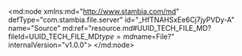 <?xml version="1.0" encoding="UTF-8"?>
<md:node xmlns:md="http://www.stambia.com/md" defType="com.stambia.file.server" id="_HfTNAHSxEe6Cj7jyPVDy-A" name="Source" md:ref="resource.md#UUID_TECH_FILE_MD?fileId=UUID_TECH_FILE_MD$type=md$name=File?" internalVersion="v1.0.0">
  <node defType="com.stambia.file.directory" id="_HhMDYHSxEe6Cj7jyPVDy-A" name="F_CLIENT">
    <attribute defType="com.stambia.file.directory.path" id="_dc5y4Ho6Ee6i1bEIfNaCgQ" value="C:\source"/>
    <node defType="com.stambia.file.file" id="_HhUmQHSxEe6Cj7jyPVDy-A" name="F_CLIENT">
      <attribute defType="com.stambia.file.file.type" id="_Hh51EHSxEe6Cj7jyPVDy-A" value="DELIMITED"/>
      <attribute defType="com.stambia.file.file.lineSeparator" id="_Hh7qQHSxEe6Cj7jyPVDy-A" value="0A"/>
      <attribute defType="com.stambia.file.file.fieldSeparator" id="_Hh7qQXSxEe6Cj7jyPVDy-A" value="7C"/>
      <attribute defType="com.stambia.file.file.decimalSeparator" id="_Hh8RUHSxEe6Cj7jyPVDy-A" value="2E"/>
      <attribute defType="com.stambia.file.file.lineToSkip" id="_Hh84YXSxEe6Cj7jyPVDy-A" value="0"/>
      <attribute defType="com.stambia.file.file.lastLineToSkip" id="_Hh9fcHSxEe6Cj7jyPVDy-A" value="0"/>
      <attribute defType="com.stambia.file.file.header" id="_Hh9fcXSxEe6Cj7jyPVDy-A" value="0"/>
      <attribute defType="com.stambia.file.file.physicalName" id="_V_GecHSxEe6Cj7jyPVDy-A" value="F_CLIENT_20231110.txt"/>
      <attribute defType="com.stambia.file.file.charsetName" id="_IuN18Ho9Ee6mjOH6QyZAxg" value="UTF-8"/>
      <node defType="com.stambia.file.record" id="_vFq6QXSxEe6Cj7jyPVDy-A" name="COMPTE">
        <node defType="com.stambia.file.filter" id="_rD1nEXSyEe6Cj7jyPVDy-A" name="CRITERE">
          <attribute defType="com.stambia.file.filter.value" id="_1escYHSyEe6Cj7jyPVDy-A" value="100"/>
          <attribute defType="com.stambia.file.filter.start" id="_BnYsgHSzEe6Cj7jyPVDy-A" value="1"/>
          <attribute defType="com.stambia.file.filter.length" id="_B7kz0HSzEe6Cj7jyPVDy-A" value="3"/>
          <attribute defType="com.stambia.file.filter.operator" id="_7kk7oHo7Ee6i1bEIfNaCgQ" value="Equals"/>
        </node>
        <node defType="com.stambia.file.field" id="_Gb_okHolEe62SbngGOCG7g" name="TYPE_LIGNE" position="1">
          <attribute defType="com.stambia.file.field.physicalName" id="_GcKnsHolEe62SbngGOCG7g" value="TYPE_LIGNE"/>
          <attribute defType="com.stambia.file.field.type" id="_GcKnsXolEe62SbngGOCG7g" value="String"/>
          <attribute defType="com.stambia.file.field.size" id="_GcKnsnolEe62SbngGOCG7g" value="3"/>
        </node>
        <node defType="com.stambia.file.field" id="_Gd_MoHolEe62SbngGOCG7g" name="ACTION" position="2">
          <attribute defType="com.stambia.file.field.physicalName" id="_GeEsMHolEe62SbngGOCG7g" value="ACTION"/>
          <attribute defType="com.stambia.file.field.type" id="_GeEsMXolEe62SbngGOCG7g" value="String"/>
          <attribute defType="com.stambia.file.field.size" id="_GeEsMnolEe62SbngGOCG7g" value="1"/>
        </node>
        <node defType="com.stambia.file.field" id="_Hq8vAHolEe62SbngGOCG7g" name="CLE_COMPTE" position="3">
          <attribute defType="com.stambia.file.field.physicalName" id="_Hq-kMHolEe62SbngGOCG7g" value="CLE_COMPTE"/>
          <attribute defType="com.stambia.file.field.type" id="_Hq-kMXolEe62SbngGOCG7g" value="String"/>
          <attribute defType="com.stambia.file.field.size" id="_Hq-kMnolEe62SbngGOCG7g" value="45"/>
        </node>
        <node defType="com.stambia.file.field" id="_Hsx7AHolEe62SbngGOCG7g" name="STATUS" position="4">
          <attribute defType="com.stambia.file.field.physicalName" id="_Hs4osHolEe62SbngGOCG7g" value="STATUS"/>
          <attribute defType="com.stambia.file.field.type" id="_Hs5PwHolEe62SbngGOCG7g" value="String"/>
          <attribute defType="com.stambia.file.field.size" id="_Hs5PwXolEe62SbngGOCG7g" value="5"/>
        </node>
        <node defType="com.stambia.file.field" id="_H5VJQHolEe62SbngGOCG7g" name="TYPE" position="5">
          <attribute defType="com.stambia.file.field.physicalName" id="_H5eTMHolEe62SbngGOCG7g" value="TYPE"/>
          <attribute defType="com.stambia.file.field.type" id="_H5eTMXolEe62SbngGOCG7g" value="String"/>
          <attribute defType="com.stambia.file.field.size" id="_H5e6QHolEe62SbngGOCG7g" value="5"/>
        </node>
        <node defType="com.stambia.file.field" id="_UOZBcHolEe62SbngGOCG7g" name="CABINET_RATTACHEMENT" position="6">
          <attribute defType="com.stambia.file.field.physicalName" id="_UOcEwHolEe62SbngGOCG7g" value="CABINET_RATTACHEMENT"/>
          <attribute defType="com.stambia.file.field.type" id="_UOcEwXolEe62SbngGOCG7g" value="String"/>
          <attribute defType="com.stambia.file.field.size" id="_UOcEwnolEe62SbngGOCG7g" value="9"/>
        </node>
        <node defType="com.stambia.file.propertyField" id="_83QLEoq7Ee6UQ4O0GYlsJg" name="file_name">
          <attribute defType="com.stambia.file.propertyField.property" id="_83QLE4q7Ee6UQ4O0GYlsJg" value="file_name"/>
        </node>
      </node>
      <node defType="com.stambia.file.record" id="_-mDe8XSxEe6Cj7jyPVDy-A" name="CLIENT">
        <node defType="com.stambia.file.filter" id="_nbXrkXSyEe6Cj7jyPVDy-A" name="CRITERE">
          <attribute defType="com.stambia.file.filter.value" id="_yax_cHSyEe6Cj7jyPVDy-A" value="200"/>
          <attribute defType="com.stambia.file.filter.start" id="_A-s74HSzEe6Cj7jyPVDy-A" value="1"/>
          <attribute defType="com.stambia.file.filter.length" id="_BU5OUHSzEe6Cj7jyPVDy-A" value="3"/>
          <attribute defType="com.stambia.file.filter.operator" id="_6Iv20Ho7Ee6i1bEIfNaCgQ" value="Equals"/>
        </node>
        <node defType="com.stambia.file.field" id="_4NY_YHolEe62SbngGOCG7g" name="TYPE_LIGNE" position="1">
          <attribute defType="com.stambia.file.field.physicalName" id="_4NY_YXolEe62SbngGOCG7g" value="TYPE_LIGNE"/>
          <attribute defType="com.stambia.file.field.type" id="_4NY_YnolEe62SbngGOCG7g" value="String"/>
          <attribute defType="com.stambia.file.field.size" id="_4NY_Y3olEe62SbngGOCG7g" value="3"/>
        </node>
        <node defType="com.stambia.file.field" id="_4O-60HolEe62SbngGOCG7g" name="ACTION" position="2">
          <attribute defType="com.stambia.file.field.physicalName" id="_4O_h4HolEe62SbngGOCG7g" value="ACTION"/>
          <attribute defType="com.stambia.file.field.type" id="_4O_h4XolEe62SbngGOCG7g" value="String"/>
          <attribute defType="com.stambia.file.field.size" id="_4O_h4nolEe62SbngGOCG7g" value="1"/>
        </node>
        <node defType="com.stambia.file.field" id="_4cGw0HolEe62SbngGOCG7g" name="CLE_CLIENT" position="3">
          <attribute defType="com.stambia.file.field.physicalName" id="_4cHX4HolEe62SbngGOCG7g" value="CLE_CLIENT"/>
          <attribute defType="com.stambia.file.field.type" id="_4cHX4XolEe62SbngGOCG7g" value="String"/>
          <attribute defType="com.stambia.file.field.size" id="_4cHX4nolEe62SbngGOCG7g" value="45"/>
        </node>
        <node defType="com.stambia.file.field" id="_4hmU0HolEe62SbngGOCG7g" name="CLE_COMPTE" position="4">
          <attribute defType="com.stambia.file.field.physicalName" id="_4hm74HolEe62SbngGOCG7g" value="CLE_COMPTE"/>
          <attribute defType="com.stambia.file.field.type" id="_4hm74XolEe62SbngGOCG7g" value="String"/>
          <attribute defType="com.stambia.file.field.size" id="_4hm74nolEe62SbngGOCG7g" value="45"/>
        </node>
        <node defType="com.stambia.file.field" id="_4mZ8UHolEe62SbngGOCG7g" name="STATUS" position="5">
          <attribute defType="com.stambia.file.field.physicalName" id="_4majYHolEe62SbngGOCG7g" value="STATUS"/>
          <attribute defType="com.stambia.file.field.type" id="_4mbKcHolEe62SbngGOCG7g" value="String"/>
          <attribute defType="com.stambia.file.field.size" id="_4mbKcXolEe62SbngGOCG7g" value="5"/>
        </node>
        <node defType="com.stambia.file.field" id="_4rl-UHolEe62SbngGOCG7g" name="TYPE" position="6">
          <attribute defType="com.stambia.file.field.physicalName" id="_4rmlYHolEe62SbngGOCG7g" value="TYPE"/>
          <attribute defType="com.stambia.file.field.type" id="_4rmlYXolEe62SbngGOCG7g" value="String"/>
          <attribute defType="com.stambia.file.field.size" id="_4rmlYnolEe62SbngGOCG7g" value="5"/>
        </node>
        <node defType="com.stambia.file.field" id="_4xd80HolEe62SbngGOCG7g" name="CIVILITE" position="7">
          <attribute defType="com.stambia.file.field.physicalName" id="_4xej4HolEe62SbngGOCG7g" value="CIVILITE"/>
          <attribute defType="com.stambia.file.field.type" id="_4xej4XolEe62SbngGOCG7g" value="String"/>
          <attribute defType="com.stambia.file.field.size" id="_4xej4nolEe62SbngGOCG7g" value="5"/>
        </node>
        <node defType="com.stambia.file.field" id="_43V7UHolEe62SbngGOCG7g" name="PRENOM" position="8">
          <attribute defType="com.stambia.file.field.physicalName" id="_43WiYHolEe62SbngGOCG7g" value="PRENOM"/>
          <attribute defType="com.stambia.file.field.type" id="_43WiYXolEe62SbngGOCG7g" value="String"/>
          <attribute defType="com.stambia.file.field.size" id="_43WiYnolEe62SbngGOCG7g" value="255"/>
        </node>
        <node defType="com.stambia.file.field" id="_48_QUHolEe62SbngGOCG7g" name="NOM" position="9">
          <attribute defType="com.stambia.file.field.physicalName" id="_48_3YHolEe62SbngGOCG7g" value="NOM"/>
          <attribute defType="com.stambia.file.field.type" id="_48_3YXolEe62SbngGOCG7g" value="String"/>
          <attribute defType="com.stambia.file.field.size" id="_48_3YnolEe62SbngGOCG7g" value="255"/>
        </node>
        <node defType="com.stambia.file.field" id="_5Fwx0HolEe62SbngGOCG7g" name="DATE_ANNIVERSAIRE" position="10">
          <attribute defType="com.stambia.file.field.physicalName" id="_5Fx_8HolEe62SbngGOCG7g" value="DATE_ANNIVERSAIRE"/>
          <attribute defType="com.stambia.file.field.type" id="_5Fx_8XolEe62SbngGOCG7g" value="String"/>
          <attribute defType="com.stambia.file.field.size" id="_5Fx_8nolEe62SbngGOCG7g" value="10"/>
        </node>
        <node defType="com.stambia.file.field" id="_5LGk0HolEe62SbngGOCG7g" name="SEXE" position="11">
          <attribute defType="com.stambia.file.field.physicalName" id="_5LHL4HolEe62SbngGOCG7g" value="SEXE"/>
          <attribute defType="com.stambia.file.field.type" id="_5LHL4XolEe62SbngGOCG7g" value="String"/>
          <attribute defType="com.stambia.file.field.size" id="_5LHL4nolEe62SbngGOCG7g" value="5"/>
        </node>
        <node defType="com.stambia.file.field" id="_5PTIUHolEe62SbngGOCG7g" name="MUTUELLE" position="12">
          <attribute defType="com.stambia.file.field.physicalName" id="_5PTvYHolEe62SbngGOCG7g" value="MUTUELLE"/>
          <attribute defType="com.stambia.file.field.type" id="_5PTvYXolEe62SbngGOCG7g" value="String"/>
          <attribute defType="com.stambia.file.field.size" id="_5PTvYnolEe62SbngGOCG7g" value="5"/>
        </node>
        <node defType="com.stambia.file.propertyField" id="_8wjGIoq7Ee6UQ4O0GYlsJg" name="file_name">
          <attribute defType="com.stambia.file.propertyField.property" id="_8wjGI4q7Ee6UQ4O0GYlsJg" value="file_name"/>
        </node>
      </node>
      <node defType="com.stambia.file.record" id="_AIErUXSyEe6Cj7jyPVDy-A" name="EMAIL">
        <node defType="com.stambia.file.filter" id="_roE8kXSyEe6Cj7jyPVDy-A" name="CRITERE">
          <attribute defType="com.stambia.file.filter.value" id="_2luV4HSyEe6Cj7jyPVDy-A" value="203"/>
          <attribute defType="com.stambia.file.filter.start" id="_CQjlUHSzEe6Cj7jyPVDy-A" value="1"/>
          <attribute defType="com.stambia.file.filter.length" id="_CecQUHSzEe6Cj7jyPVDy-A" value="3"/>
          <attribute defType="com.stambia.file.filter.operator" id="_84lhMHo7Ee6i1bEIfNaCgQ" value="Equals"/>
        </node>
        <node defType="com.stambia.file.field" id="_V0dK4HomEe62SbngGOCG7g" name="TYPE_LIGNE" position="1">
          <attribute defType="com.stambia.file.field.physicalName" id="_V0dx8HomEe62SbngGOCG7g" value="TYPE_LIGNE"/>
          <attribute defType="com.stambia.file.field.type" id="_V0dx8XomEe62SbngGOCG7g" value="String"/>
          <attribute defType="com.stambia.file.field.size" id="_V0dx8nomEe62SbngGOCG7g" value="3"/>
        </node>
        <node defType="com.stambia.file.field" id="_V1-N0HomEe62SbngGOCG7g" name="ACTION" position="2">
          <attribute defType="com.stambia.file.field.physicalName" id="_V1_b8HomEe62SbngGOCG7g" value="ACTION"/>
          <attribute defType="com.stambia.file.field.type" id="_V1_b8XomEe62SbngGOCG7g" value="String"/>
          <attribute defType="com.stambia.file.field.size" id="_V1_b8nomEe62SbngGOCG7g" value="1"/>
        </node>
        <node defType="com.stambia.file.field" id="_V5teUHomEe62SbngGOCG7g" name="CLE_CLIENT" position="3">
          <attribute defType="com.stambia.file.field.physicalName" id="_V5uFYHomEe62SbngGOCG7g" value="CLE_CLIENT"/>
          <attribute defType="com.stambia.file.field.type" id="_V5uFYXomEe62SbngGOCG7g" value="String"/>
          <attribute defType="com.stambia.file.field.size" id="_V5uFYnomEe62SbngGOCG7g" value="45"/>
        </node>
        <node defType="com.stambia.file.field" id="_V7Un4HomEe62SbngGOCG7g" name="EMAIL_LIB" position="4">
          <attribute defType="com.stambia.file.field.physicalName" id="_V7Un4XomEe62SbngGOCG7g" value="EMAIL"/>
          <attribute defType="com.stambia.file.field.type" id="_V7Un4nomEe62SbngGOCG7g" value="String"/>
          <attribute defType="com.stambia.file.field.size" id="_V7Un43omEe62SbngGOCG7g" value="255"/>
        </node>
        <node defType="com.stambia.file.field" id="_WBCOUHomEe62SbngGOCG7g" name="STATUS" position="5">
          <attribute defType="com.stambia.file.field.physicalName" id="_WBC1YHomEe62SbngGOCG7g" value="STATUS"/>
          <attribute defType="com.stambia.file.field.type" id="_WBC1YXomEe62SbngGOCG7g" value="String"/>
          <attribute defType="com.stambia.file.field.size" id="_WBC1YnomEe62SbngGOCG7g" value="5"/>
        </node>
        <node defType="com.stambia.file.propertyField" id="_885gEoq7Ee6UQ4O0GYlsJg" name="file_name">
          <attribute defType="com.stambia.file.propertyField.property" id="_885gE4q7Ee6UQ4O0GYlsJg" value="file_name"/>
        </node>
      </node>
      <node defType="com.stambia.file.record" id="_AsBF4XSyEe6Cj7jyPVDy-A" name="ADRESSE">
        <node defType="com.stambia.file.filter" id="_v8rawnSxEe6Cj7jyPVDy-A" name="CRITERE">
          <attribute defType="com.stambia.file.filter.value" id="_xdROUHSyEe6Cj7jyPVDy-A" value="204"/>
          <attribute defType="com.stambia.file.filter.start" id="_AbGfkHSzEe6Cj7jyPVDy-A" value="1"/>
          <attribute defType="com.stambia.file.filter.length" id="_Awp40HSzEe6Cj7jyPVDy-A" value="3"/>
          <attribute defType="com.stambia.file.filter.operator" id="_5Ow60Ho7Ee6i1bEIfNaCgQ" value="Equals"/>
        </node>
        <node defType="com.stambia.file.field" id="_jgigYHomEe62SbngGOCG7g" name="TYPE_LIGNE" position="1">
          <attribute defType="com.stambia.file.field.physicalName" id="_jgjHcHomEe62SbngGOCG7g" value="TYPE_LIGNE"/>
          <attribute defType="com.stambia.file.field.type" id="_jgjHcXomEe62SbngGOCG7g" value="String"/>
          <attribute defType="com.stambia.file.field.size" id="_jgjHcnomEe62SbngGOCG7g" value="3"/>
        </node>
        <node defType="com.stambia.file.field" id="_jkz8YHomEe62SbngGOCG7g" name="ACTION" position="2">
          <attribute defType="com.stambia.file.field.physicalName" id="_jk0jcHomEe62SbngGOCG7g" value="ACTION"/>
          <attribute defType="com.stambia.file.field.type" id="_jk0jcXomEe62SbngGOCG7g" value="String"/>
          <attribute defType="com.stambia.file.field.size" id="_jk0jcnomEe62SbngGOCG7g" value="1"/>
        </node>
        <node defType="com.stambia.file.field" id="_jscOYHomEe62SbngGOCG7g" name="CLE_CLIENT" position="3">
          <attribute defType="com.stambia.file.field.physicalName" id="_jsc1cHomEe62SbngGOCG7g" value="CLE_CLIENT"/>
          <attribute defType="com.stambia.file.field.type" id="_jsc1cXomEe62SbngGOCG7g" value="String"/>
          <attribute defType="com.stambia.file.field.size" id="_jsc1cnomEe62SbngGOCG7g" value="45"/>
        </node>
        <node defType="com.stambia.file.field" id="_jyi2YHomEe62SbngGOCG7g" name="STATUS" position="4">
          <attribute defType="com.stambia.file.field.physicalName" id="_jyjdcHomEe62SbngGOCG7g" value="STATUS"/>
          <attribute defType="com.stambia.file.field.type" id="_jyjdcXomEe62SbngGOCG7g" value="String"/>
          <attribute defType="com.stambia.file.field.size" id="_jyjdcnomEe62SbngGOCG7g" value="5"/>
        </node>
        <node defType="com.stambia.file.field" id="_j49AYHomEe62SbngGOCG7g" name="LIGNE_1" position="5">
          <attribute defType="com.stambia.file.field.physicalName" id="_j49ncHomEe62SbngGOCG7g" value="LIGNE_1"/>
          <attribute defType="com.stambia.file.field.type" id="_j49ncXomEe62SbngGOCG7g" value="String"/>
          <attribute defType="com.stambia.file.field.size" id="_j49ncnomEe62SbngGOCG7g" value="255"/>
        </node>
        <node defType="com.stambia.file.field" id="_j_-OYHomEe62SbngGOCG7g" name="LIGNE_2" position="6">
          <attribute defType="com.stambia.file.field.physicalName" id="_j_-1cHomEe62SbngGOCG7g" value="LIGNE_2"/>
          <attribute defType="com.stambia.file.field.type" id="_j_-1cXomEe62SbngGOCG7g" value="String"/>
          <attribute defType="com.stambia.file.field.size" id="_j_-1cnomEe62SbngGOCG7g" value="255"/>
        </node>
        <node defType="com.stambia.file.field" id="_kGwy4HomEe62SbngGOCG7g" name="LIGNE_3" position="7">
          <attribute defType="com.stambia.file.field.physicalName" id="_kGxZ8HomEe62SbngGOCG7g" value="LIGNE_3"/>
          <attribute defType="com.stambia.file.field.type" id="_kGxZ8XomEe62SbngGOCG7g" value="String"/>
          <attribute defType="com.stambia.file.field.size" id="_kGxZ8nomEe62SbngGOCG7g" value="255"/>
        </node>
        <node defType="com.stambia.file.field" id="_kOUMYHomEe62SbngGOCG7g" name="LIGNE_4" position="8">
          <attribute defType="com.stambia.file.field.physicalName" id="_kOUzcHomEe62SbngGOCG7g" value="LIGNE_4"/>
          <attribute defType="com.stambia.file.field.type" id="_kOUzcXomEe62SbngGOCG7g" value="String"/>
          <attribute defType="com.stambia.file.field.size" id="_kOUzcnomEe62SbngGOCG7g" value="255"/>
        </node>
        <node defType="com.stambia.file.field" id="_kV3l4HomEe62SbngGOCG7g" name="LIGNE_5" position="9">
          <attribute defType="com.stambia.file.field.physicalName" id="_kV4M8HomEe62SbngGOCG7g" value="LIGNE_5"/>
          <attribute defType="com.stambia.file.field.type" id="_kV4M8XomEe62SbngGOCG7g" value="String"/>
          <attribute defType="com.stambia.file.field.size" id="_kV4M8nomEe62SbngGOCG7g" value="255"/>
        </node>
        <node defType="com.stambia.file.field" id="_kcDGYHomEe62SbngGOCG7g" name="VILLE" position="10">
          <attribute defType="com.stambia.file.field.physicalName" id="_kcDtcHomEe62SbngGOCG7g" value="VILLE"/>
          <attribute defType="com.stambia.file.field.type" id="_kcDtcXomEe62SbngGOCG7g" value="String"/>
          <attribute defType="com.stambia.file.field.size" id="_kcDtcnomEe62SbngGOCG7g" value="50"/>
        </node>
        <node defType="com.stambia.file.field" id="_kiE14HomEe62SbngGOCG7g" name="CODE_POSTAL" position="11">
          <attribute defType="com.stambia.file.field.physicalName" id="_kiFc8HomEe62SbngGOCG7g" value="CODE_POSTAL"/>
          <attribute defType="com.stambia.file.field.type" id="_kiGEAHomEe62SbngGOCG7g" value="String"/>
          <attribute defType="com.stambia.file.field.size" id="_kiGEAXomEe62SbngGOCG7g" value="10"/>
        </node>
        <node defType="com.stambia.file.field" id="_koyh4HomEe62SbngGOCG7g" name="PAYS" position="12">
          <attribute defType="com.stambia.file.field.physicalName" id="_kozI8HomEe62SbngGOCG7g" value="PAYS"/>
          <attribute defType="com.stambia.file.field.type" id="_kozI8XomEe62SbngGOCG7g" value="String"/>
          <attribute defType="com.stambia.file.field.size" id="_kozI8nomEe62SbngGOCG7g" value="5"/>
        </node>
        <node defType="com.stambia.file.field" id="_kugvYHomEe62SbngGOCG7g" name="QUALITE" position="13">
          <attribute defType="com.stambia.file.field.physicalName" id="_kuhWcHomEe62SbngGOCG7g" value="QUALITE"/>
          <attribute defType="com.stambia.file.field.type" id="_kuhWcXomEe62SbngGOCG7g" value="String"/>
          <attribute defType="com.stambia.file.field.size" id="_kuhWcnomEe62SbngGOCG7g" value="5"/>
        </node>
        <node defType="com.stambia.file.propertyField" id="_8o6NEIq7Ee6UQ4O0GYlsJg" name="file_name">
          <attribute defType="com.stambia.file.propertyField.property" id="_8o6NEYq7Ee6UQ4O0GYlsJg" value="file_name"/>
        </node>
      </node>
      <node defType="com.stambia.file.record" id="_BJj9gXSyEe6Cj7jyPVDy-A" name="TEL">
        <node defType="com.stambia.file.filter" id="_r-gfkXSyEe6Cj7jyPVDy-A" name="CRITERE">
          <attribute defType="com.stambia.file.filter.value" id="_3jSKUHSyEe6Cj7jyPVDy-A" value="205"/>
          <attribute defType="com.stambia.file.filter.start" id="_CstV0HSzEe6Cj7jyPVDy-A" value="1"/>
          <attribute defType="com.stambia.file.filter.length" id="_C-ykUHSzEe6Cj7jyPVDy-A" value="3"/>
          <attribute defType="com.stambia.file.filter.operator" id="_9vzdEHo7Ee6i1bEIfNaCgQ" value="Equals"/>
        </node>
        <node defType="com.stambia.file.field" id="_6lvhYHomEe62SbngGOCG7g" name="TYPE_LIGNE" position="1">
          <attribute defType="com.stambia.file.field.physicalName" id="_6lwIcHomEe62SbngGOCG7g" value="TYPE_LIGNE"/>
          <attribute defType="com.stambia.file.field.type" id="_6lwIcXomEe62SbngGOCG7g" value="String"/>
          <attribute defType="com.stambia.file.field.size" id="_6lwIcnomEe62SbngGOCG7g" value="3"/>
        </node>
        <node defType="com.stambia.file.field" id="_6wbHYHomEe62SbngGOCG7g" name="ACTION" position="2">
          <attribute defType="com.stambia.file.field.physicalName" id="_6wbucHomEe62SbngGOCG7g" value="ACTION"/>
          <attribute defType="com.stambia.file.field.type" id="_6wbucXomEe62SbngGOCG7g" value="String"/>
          <attribute defType="com.stambia.file.field.size" id="_6wbucnomEe62SbngGOCG7g" value="1"/>
        </node>
        <node defType="com.stambia.file.field" id="_62ONYHomEe62SbngGOCG7g" name="CLE_CLIENT" position="3">
          <attribute defType="com.stambia.file.field.physicalName" id="_62O0cHomEe62SbngGOCG7g" value="CLE_CLIENT"/>
          <attribute defType="com.stambia.file.field.type" id="_62O0cXomEe62SbngGOCG7g" value="String"/>
          <attribute defType="com.stambia.file.field.size" id="_62O0cnomEe62SbngGOCG7g" value="45"/>
        </node>
        <node defType="com.stambia.file.field" id="_7aibYHomEe62SbngGOCG7g" name="PHONE" position="4">
          <attribute defType="com.stambia.file.field.physicalName" id="_7ajCcHomEe62SbngGOCG7g" value="PHONE"/>
          <attribute defType="com.stambia.file.field.type" id="_7ajCcXomEe62SbngGOCG7g" value="String"/>
          <attribute defType="com.stambia.file.field.size" id="_7ajCcnomEe62SbngGOCG7g" value="45"/>
        </node>
        <node defType="com.stambia.file.field" id="_7hQHYHomEe62SbngGOCG7g" name="STATUS" position="5">
          <attribute defType="com.stambia.file.field.physicalName" id="_7hQucHomEe62SbngGOCG7g" value="STATUS"/>
          <attribute defType="com.stambia.file.field.type" id="_7hQucXomEe62SbngGOCG7g" value="String"/>
          <attribute defType="com.stambia.file.field.size" id="_7hQucnomEe62SbngGOCG7g" value="5"/>
        </node>
        <node defType="com.stambia.file.field" id="_7oCr4HomEe62SbngGOCG7g" name="FAVORI" position="6">
          <attribute defType="com.stambia.file.field.physicalName" id="_7oDS8HomEe62SbngGOCG7g" value="FAVORI"/>
          <attribute defType="com.stambia.file.field.type" id="_7oDS8XomEe62SbngGOCG7g" value="String"/>
          <attribute defType="com.stambia.file.field.size" id="_7oDS8nomEe62SbngGOCG7g" value="5"/>
        </node>
        <node defType="com.stambia.file.field" id="_7roycHomEe62SbngGOCG7g" name="TYPE" position="7">
          <attribute defType="com.stambia.file.field.physicalName" id="_7rpZgHomEe62SbngGOCG7g" value="TYPE"/>
          <attribute defType="com.stambia.file.field.type" id="_7rpZgXomEe62SbngGOCG7g" value="String"/>
          <attribute defType="com.stambia.file.field.size" id="_7rpZgnomEe62SbngGOCG7g" value="5"/>
        </node>
        <node defType="com.stambia.file.propertyField" id="_9PCY8oq7Ee6UQ4O0GYlsJg" name="file_name">
          <attribute defType="com.stambia.file.propertyField.property" id="_9PCY84q7Ee6UQ4O0GYlsJg" value="file_name"/>
        </node>
      </node>
      <node defType="com.stambia.file.record" id="_SbAtIX-oEe6IE6AcCtnNjw" name="ENTETE">
        <node defType="com.stambia.file.field" id="_2bUSoH-oEe6IE6AcCtnNjw" name="TYPE_LIGNE" position="1">
          <attribute defType="com.stambia.file.field.physicalName" id="_2bU5sH-oEe6IE6AcCtnNjw" value="TYPE_LIGNE"/>
          <attribute defType="com.stambia.file.field.type" id="_2bU5sX-oEe6IE6AcCtnNjw" value="String"/>
          <attribute defType="com.stambia.file.field.size" id="_2bU5sn-oEe6IE6AcCtnNjw" value="3"/>
          <attribute defType="com.stambia.file.field.physicalSize" id="_K34LgH-rEe6IE6AcCtnNjw" value="3"/>
        </node>
        <node defType="com.stambia.file.field" id="_2c61IH-oEe6IE6AcCtnNjw" name="TYPE_FICHIER" position="2">
          <attribute defType="com.stambia.file.field.physicalName" id="_2c8DQH-oEe6IE6AcCtnNjw" value="TYPE_FICHIER"/>
          <attribute defType="com.stambia.file.field.type" id="_2c8DQX-oEe6IE6AcCtnNjw" value="String"/>
          <attribute defType="com.stambia.file.field.size" id="_2c8DQn-oEe6IE6AcCtnNjw" value="20"/>
          <attribute defType="com.stambia.file.field.physicalSize" id="_LDeXgH-rEe6IE6AcCtnNjw" value="20"/>
        </node>
        <node defType="com.stambia.file.field" id="_2eSuIH-oEe6IE6AcCtnNjw" name="VERSION" position="3">
          <attribute defType="com.stambia.file.field.physicalName" id="_2eTVMH-oEe6IE6AcCtnNjw" value="VERSION"/>
          <attribute defType="com.stambia.file.field.type" id="_2eTVMX-oEe6IE6AcCtnNjw" value="String"/>
          <attribute defType="com.stambia.file.field.size" id="_2eTVMn-oEe6IE6AcCtnNjw" value="2"/>
          <attribute defType="com.stambia.file.field.physicalSize" id="_LRdJIH-rEe6IE6AcCtnNjw" value="2"/>
        </node>
        <node defType="com.stambia.file.field" id="_2fvfoH-oEe6IE6AcCtnNjw" name="DATE" position="4">
          <attribute defType="com.stambia.file.field.physicalName" id="_2fwGsH-oEe6IE6AcCtnNjw" value="DATE"/>
          <attribute defType="com.stambia.file.field.type" id="_2fwGsX-oEe6IE6AcCtnNjw" value="String"/>
          <attribute defType="com.stambia.file.field.size" id="_2fwGsn-oEe6IE6AcCtnNjw" value="30"/>
          <attribute defType="com.stambia.file.field.physicalSize" id="_LarWkH-rEe6IE6AcCtnNjw" value="30"/>
        </node>
        <node defType="com.stambia.file.field" id="_2iVgoH-oEe6IE6AcCtnNjw" name="SOURCE" position="5">
          <attribute defType="com.stambia.file.field.physicalName" id="_2iWHsH-oEe6IE6AcCtnNjw" value="SOURCE"/>
          <attribute defType="com.stambia.file.field.type" id="_2iWHsX-oEe6IE6AcCtnNjw" value="String"/>
          <attribute defType="com.stambia.file.field.size" id="_2iWHsn-oEe6IE6AcCtnNjw" value="30"/>
          <attribute defType="com.stambia.file.field.physicalSize" id="_Lk3NUH-rEe6IE6AcCtnNjw" value="30"/>
        </node>
        <node defType="com.stambia.file.field" id="_2jtZoH-oEe6IE6AcCtnNjw" name="SEQUENCE" position="6">
          <attribute defType="com.stambia.file.field.physicalName" id="_2jtZoX-oEe6IE6AcCtnNjw" value="SEQUENCE"/>
          <attribute defType="com.stambia.file.field.type" id="_2jtZon-oEe6IE6AcCtnNjw" value="String"/>
          <attribute defType="com.stambia.file.field.size" id="_2jtZo3-oEe6IE6AcCtnNjw" value="8"/>
          <attribute defType="com.stambia.file.field.physicalSize" id="_L97NkH-rEe6IE6AcCtnNjw" value="8"/>
        </node>
        <node defType="com.stambia.file.filter" id="_ev7l9X-pEe6IE6AcCtnNjw" name="CRITERE">
          <attribute defType="com.stambia.file.filter.value" id="_ev7l9n-pEe6IE6AcCtnNjw" value="000"/>
          <attribute defType="com.stambia.file.filter.start" id="_ev7l93-pEe6IE6AcCtnNjw" value="1"/>
          <attribute defType="com.stambia.file.filter.length" id="_ev7l-H-pEe6IE6AcCtnNjw" value="3"/>
          <attribute defType="com.stambia.file.filter.operator" id="_ev7l-X-pEe6IE6AcCtnNjw" value="Equals"/>
        </node>
        <node defType="com.stambia.file.propertyField" id="_9CZEEIq7Ee6UQ4O0GYlsJg" name="file_name">
          <attribute defType="com.stambia.file.propertyField.property" id="_9CZEEYq7Ee6UQ4O0GYlsJg" value="file_name"/>
        </node>
      </node>
      <node defType="com.stambia.file.record" id="_UB058X-oEe6IE6AcCtnNjw" name="PIED">
        <node defType="com.stambia.file.field" id="_irDXsH-pEe6IE6AcCtnNjw" name="TYPE_LIGNE" position="1">
          <attribute defType="com.stambia.file.field.physicalName" id="_irD-wH-pEe6IE6AcCtnNjw" value="TYPE_LIGNE"/>
          <attribute defType="com.stambia.file.field.type" id="_irD-wX-pEe6IE6AcCtnNjw" value="String"/>
          <attribute defType="com.stambia.file.field.size" id="_irD-wn-pEe6IE6AcCtnNjw" value="3"/>
        </node>
        <node defType="com.stambia.file.field" id="_isapoH-pEe6IE6AcCtnNjw" name="NB_LIGNE" position="2">
          <attribute defType="com.stambia.file.field.physicalName" id="_isbQsH-pEe6IE6AcCtnNjw" value="NB_LIGNE"/>
          <attribute defType="com.stambia.file.field.type" id="_isbQsX-pEe6IE6AcCtnNjw" value="String"/>
          <attribute defType="com.stambia.file.field.size" id="_isbQsn-pEe6IE6AcCtnNjw" value="10"/>
        </node>
        <node defType="com.stambia.file.propertyField" id="_9H4oEoq7Ee6UQ4O0GYlsJg" name="file_name">
          <attribute defType="com.stambia.file.propertyField.property" id="_9H4oE4q7Ee6UQ4O0GYlsJg" value="file_name"/>
        </node>
      </node>
    </node>
    <node defType="com.stambia.file.file" id="_smFd8IqgEe6wS8JTT7vucg" name="F_CLIENT_CHECK">
      <attribute defType="com.stambia.file.file.type" id="_smFd8YqgEe6wS8JTT7vucg" value="DELIMITED"/>
      <attribute defType="com.stambia.file.file.lineSeparator" id="_smFd84qgEe6wS8JTT7vucg" value="0D0A"/>
      <attribute defType="com.stambia.file.file.fieldSeparator" id="_smFd9IqgEe6wS8JTT7vucg" value="7C"/>
      <attribute defType="com.stambia.file.file.decimalSeparator" id="_smFd9oqgEe6wS8JTT7vucg" value="2E"/>
      <attribute defType="com.stambia.file.file.lineToSkip" id="_smFd-IqgEe6wS8JTT7vucg" value="0"/>
      <attribute defType="com.stambia.file.file.lastLineToSkip" id="_smFd-YqgEe6wS8JTT7vucg" value="0"/>
      <attribute defType="com.stambia.file.file.header" id="_smFd-oqgEe6wS8JTT7vucg" value="0"/>
      <attribute defType="com.stambia.file.file.physicalName" id="_smFd-4qgEe6wS8JTT7vucg" value="F_CLIENT_20231110.txt"/>
      <node defType="com.stambia.file.field" id="_smFd_IqgEe6wS8JTT7vucg" name="F6" position="6">
        <attribute defType="com.stambia.file.field.size" id="_smFd_YqgEe6wS8JTT7vucg" value="64"/>
        <attribute defType="com.stambia.file.field.type" id="_smFd_oqgEe6wS8JTT7vucg" value="String"/>
        <attribute defType="com.stambia.file.field.physicalName" id="_smFd_4qgEe6wS8JTT7vucg" value="F6"/>
      </node>
      <node defType="com.stambia.file.field" id="_smFeAIqgEe6wS8JTT7vucg" name="F2" position="2">
        <attribute defType="com.stambia.file.field.size" id="_smFeAYqgEe6wS8JTT7vucg" value="56"/>
        <attribute defType="com.stambia.file.field.type" id="_smFeAoqgEe6wS8JTT7vucg" value="String"/>
        <attribute defType="com.stambia.file.field.physicalName" id="_smFeA4qgEe6wS8JTT7vucg" value="F2"/>
      </node>
      <node defType="com.stambia.file.field" id="_smFeBIqgEe6wS8JTT7vucg" name="F5" position="5">
        <attribute defType="com.stambia.file.field.size" id="_smFeBYqgEe6wS8JTT7vucg" value="54"/>
        <attribute defType="com.stambia.file.field.type" id="_smFeBoqgEe6wS8JTT7vucg" value="String"/>
        <attribute defType="com.stambia.file.field.physicalName" id="_smFeB4qgEe6wS8JTT7vucg" value="F5"/>
      </node>
      <node defType="com.stambia.file.field" id="_smFeCIqgEe6wS8JTT7vucg" name="F4" position="4">
        <attribute defType="com.stambia.file.field.size" id="_smFeCYqgEe6wS8JTT7vucg" value="71"/>
        <attribute defType="com.stambia.file.field.type" id="_smFeCoqgEe6wS8JTT7vucg" value="String"/>
        <attribute defType="com.stambia.file.field.format" id="_smFeC4qgEe6wS8JTT7vucg" value="yyyy-MM-dd"/>
        <attribute defType="com.stambia.file.field.physicalName" id="_smFeDIqgEe6wS8JTT7vucg" value="F4"/>
      </node>
      <node defType="com.stambia.file.field" id="_smFeDYqgEe6wS8JTT7vucg" name="F3" position="3">
        <attribute defType="com.stambia.file.field.size" id="_smFeDoqgEe6wS8JTT7vucg" value="59"/>
        <attribute defType="com.stambia.file.field.type" id="_smFeD4qgEe6wS8JTT7vucg" value="String"/>
        <attribute defType="com.stambia.file.field.physicalName" id="_smFeEIqgEe6wS8JTT7vucg" value="F3"/>
      </node>
      <node defType="com.stambia.file.field" id="_smFeEYqgEe6wS8JTT7vucg" name="F1" position="1">
        <attribute defType="com.stambia.file.field.size" id="_smFeEoqgEe6wS8JTT7vucg" value="12"/>
        <attribute defType="com.stambia.file.field.type" id="_smFeE4qgEe6wS8JTT7vucg" value="String"/>
        <attribute defType="com.stambia.file.field.physicalName" id="_smFeFIqgEe6wS8JTT7vucg" value="F1"/>
      </node>
      <node defType="com.stambia.file.field" id="_smFeFYqgEe6wS8JTT7vucg" name="F7" position="7">
        <attribute defType="com.stambia.file.field.physicalName" id="_smFeFoqgEe6wS8JTT7vucg" value="F7"/>
        <attribute defType="com.stambia.file.field.type" id="_smFeF4qgEe6wS8JTT7vucg" value="String"/>
        <attribute defType="com.stambia.file.field.size" id="_smFeGIqgEe6wS8JTT7vucg" value="50"/>
      </node>
      <node defType="com.stambia.file.field" id="_smFeGYqgEe6wS8JTT7vucg" name="F8" position="8">
        <attribute defType="com.stambia.file.field.physicalName" id="_smFeGoqgEe6wS8JTT7vucg" value="F8"/>
        <attribute defType="com.stambia.file.field.type" id="_smFeG4qgEe6wS8JTT7vucg" value="String"/>
        <attribute defType="com.stambia.file.field.size" id="_smFeHIqgEe6wS8JTT7vucg" value="50"/>
      </node>
      <node defType="com.stambia.file.field" id="_smFeHYqgEe6wS8JTT7vucg" name="F9" position="9">
        <attribute defType="com.stambia.file.field.physicalName" id="_smFeHoqgEe6wS8JTT7vucg" value="F9"/>
        <attribute defType="com.stambia.file.field.type" id="_smFeH4qgEe6wS8JTT7vucg" value="String"/>
        <attribute defType="com.stambia.file.field.size" id="_smFeIIqgEe6wS8JTT7vucg" value="50"/>
      </node>
      <node defType="com.stambia.file.field" id="_smFeIYqgEe6wS8JTT7vucg" name="F10" position="10">
        <attribute defType="com.stambia.file.field.physicalName" id="_smFeIoqgEe6wS8JTT7vucg" value="F10"/>
        <attribute defType="com.stambia.file.field.type" id="_smFeI4qgEe6wS8JTT7vucg" value="String"/>
        <attribute defType="com.stambia.file.field.size" id="_smFeJIqgEe6wS8JTT7vucg" value="50"/>
      </node>
      <node defType="com.stambia.file.field" id="_smFeJYqgEe6wS8JTT7vucg" name="F11" position="11">
        <attribute defType="com.stambia.file.field.physicalName" id="_smFeJoqgEe6wS8JTT7vucg" value="F11"/>
        <attribute defType="com.stambia.file.field.type" id="_smFeJ4qgEe6wS8JTT7vucg" value="String"/>
        <attribute defType="com.stambia.file.field.size" id="_smFeKIqgEe6wS8JTT7vucg" value="50"/>
      </node>
      <node defType="com.stambia.file.field" id="_smFeKYqgEe6wS8JTT7vucg" name="F12" position="12">
        <attribute defType="com.stambia.file.field.physicalName" id="_smFeKoqgEe6wS8JTT7vucg" value="F12"/>
        <attribute defType="com.stambia.file.field.type" id="_smGFAIqgEe6wS8JTT7vucg" value="String"/>
        <attribute defType="com.stambia.file.field.size" id="_smGFAYqgEe6wS8JTT7vucg" value="50"/>
      </node>
      <node defType="com.stambia.file.field" id="_smGFAoqgEe6wS8JTT7vucg" name="F13" position="13">
        <attribute defType="com.stambia.file.field.physicalName" id="_smGFA4qgEe6wS8JTT7vucg" value="F13"/>
        <attribute defType="com.stambia.file.field.type" id="_smGFBIqgEe6wS8JTT7vucg" value="String"/>
        <attribute defType="com.stambia.file.field.size" id="_smGFBYqgEe6wS8JTT7vucg" value="50"/>
      </node>
      <node defType="com.stambia.file.propertyField" id="_smGFBoqgEe6wS8JTT7vucg" name="file_name">
        <attribute defType="com.stambia.file.propertyField.property" id="_smGFB4qgEe6wS8JTT7vucg" value="file_name"/>
      </node>
    </node>
  </node>
</md:node>